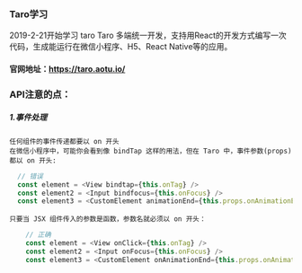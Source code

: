 ### Taro学习
  2019-2-21开始学习 taro
  Taro 多端统一开发，支持用React的开发方式编写一次代码，生成能运行在微信小程序、H5、React Native等的应用。
  
#### 官网地址：https://taro.aotu.io/



### API注意的点：
##### 1.事件处理
    任何组件的事件传递都要以 on 开头
    在微信小程序中，可能你会看到像 bindTap 这样的用法，但在 Taro 中，事件参数(props)都以 on 开头:
    
```javascript
  // 错误
  const element = <View bindtap={this.onTag} />
  const element2 = <Input bindfocus={this.onFocus} />
  const element3 = <CustomElement animationEnd={this.props.onAnimationEnd} />
```

    只要当 JSX 组件传入的参数是函数，参数名就必须以 on 开头：
```javascript
    // 正确
    const element = <View onClick={this.onTag} />
    const element2 = <Input onFocus={this.onFocus} />
    const element3 = <CustomElement onAnimationEnd={this.props.onAnimationEnd} />
```
